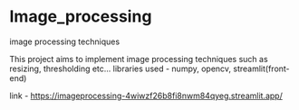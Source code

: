 # Image_processing
image processing techniques

This project aims to implement image processing techniques such as resizing, thresholding etc...
libraries used - numpy, opencv, streamlit(front-end)

link - https://imageprocessing-4wiwzf26b8fi8nwm84qyeg.streamlit.app/

